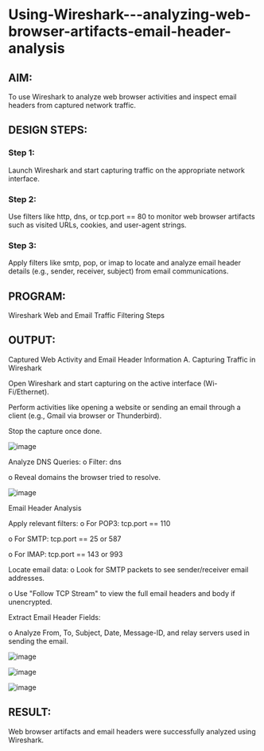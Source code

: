 # Using-Wireshark---analyzing-web-browser-artifacts-email-header-analysis
## AIM:
To use Wireshark to analyze web browser activities and inspect email headers from captured network traffic.

## DESIGN STEPS:
### Step 1:
Launch Wireshark and start capturing traffic on the appropriate network interface.

### Step 2:
Use filters like http, dns, or tcp.port == 80 to monitor web browser artifacts such as visited URLs, cookies, and user-agent strings.

### Step 3:
Apply filters like smtp, pop, or imap to locate and analyze email header details (e.g., sender, receiver, subject) from email communications.

## PROGRAM:
Wireshark Web and Email Traffic Filtering Steps

## OUTPUT:
Captured Web Activity and Email Header Information
A. Capturing Traffic in Wireshark

Open Wireshark and start capturing on the active interface (Wi- Fi/Ethernet).

Perform activities like opening a website or sending an email through a client (e.g., Gmail via browser or Thunderbird).

Stop the capture once done.

![image](https://github.com/user-attachments/assets/b1c5d654-16f6-40c2-9b25-9dfd25995f8d)

Analyze DNS Queries: o Filter: dns

o Reveal domains the browser tried to resolve.

![image](https://github.com/user-attachments/assets/80b9512f-87db-4a7e-b60f-7e526c111646)

Email Header Analysis

Apply relevant filters:
o For POP3: tcp.port == 110

o For SMTP: tcp.port == 25 or 587

o For IMAP: tcp.port == 143 or 993

Locate email data:
o Look for SMTP packets to see sender/receiver email addresses.

o Use "Follow TCP Stream" to view the full email headers and body if unencrypted.

Extract Email Header Fields:

o Analyze From, To, Subject, Date, Message-ID, and relay servers used in sending the email.

![image](https://github.com/user-attachments/assets/69aa1843-d7c6-4d56-bc8f-d08e5a35e625)

![image](https://github.com/user-attachments/assets/7bc59d61-290d-40ac-9976-03fbe5464aa8)

![image](https://github.com/user-attachments/assets/b5734407-c9a8-41f8-b011-13375e32a107)





## RESULT:
Web browser artifacts and email headers were successfully analyzed using Wireshark.

